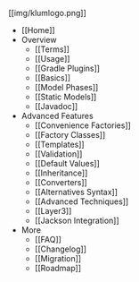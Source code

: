 [[img/klumlogo.png]]
* [[Home]]
* Overview
  * [[Terms]]
  * [[Usage]]
  * [[Gradle Plugins]]
  * [[Basics]]
  * [[Model Phases]]
  * [[Static Models]]
  * [[Javadoc]]
* Advanced Features
  * [[Convenience Factories]]
  * [[Factory Classes]]
  * [[Templates]]
  * [[Validation]]
  * [[Default Values]]
  * [[Inheritance]]
  * [[Converters]]
  * [[Alternatives Syntax]]
  * [[Advanced Techniques]]
  * [[Layer3]]
  * [[Jackson Integration]]
* More
  * [[FAQ]]
  * [[Changelog]]
  * [[Migration]]
  * [[Roadmap]]

